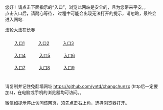 您好！请点击下面指示的“入口”，浏览此网站是安全的，且为您带来平安。。 <br/>
点击入口后，请耐心等待， 过程中可能会出现无法打开的提示，请忽略，最终会进入网站. </br>

法轮大法在长春<br/>
<div style="padding:10px"><a style="margin:20px" target="_blank" href="https://dmp7498m9u0yl.cloudfront.net/2Qpsp?efpcr" id="ccLink1" rel="nofollow">入口1</a> <a target="_blank" style="margin:20px" href="https://d4wlp5lvl6ppr.cloudfront.net/2Qpsp?txpjak" id="ccLink2" rel="nofollow">入口2</a> <a style="margin:20px" target="_blank" href="https://d12jxxw0ks5z5z.cloudfront.net/2Qpsp?ddgovwbi" id="ccLink3" rel="nofollow">入口3</a></div>

<div style="padding:10px" ><a style="margin:20px" target="_blank" href="https://dmp7498m9u0yl.cloudfront.net/2Qpsp?efpcr" id="ccLink4" rel="nofollow">入口4</a> <a style="margin:20px" href="https://d4wlp5lvl6ppr.cloudfront.net/2Qpsp?txpjak" target="_blank" id="ccLink5" rel="nofollow">入口5</a> <a style="margin:20px" href="https://d12jxxw0ks5z5z.cloudfront.net/2Qpsp?ddgovwbi" target="_blank" id="ccLink6" rel="nofollow">入口6</a></div>

<div style="padding:10px"><a style="margin:20px" target="_blank" href="https://dmp7498m9u0yl.cloudfront.net/2Qpsp?efpcr" id="ccLink7" rel="nofollow">入口7</a> <a style="margin:20px" href="https://d4wlp5lvl6ppr.cloudfront.net/2Qpsp?txpjak" target="_blank" id="ccLink8" rel="nofollow">入口8</a> <a style="margin:20px" target="_blank" href="https://d12jxxw0ks5z5z.cloudfront.net/2Qpsp?ddgovwbi" id="ccLink9" rel="nofollow">入口9</a></div>

<br/>



请复制并记住免翻墙网址 https://github.com/yntd/changchunzx (http后一定要加s)，在电脑或手机的浏览器均可访问。。<br/>

微信如提示停止访问该网页，须先点击右上角，选择浏览器打开。
